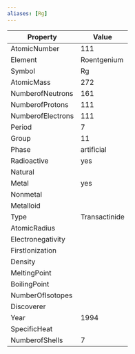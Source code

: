 ```yaml
---
aliases: [Rg]
---
```


| Property          | Value         |
| ----------------- | ------------- |
| AtomicNumber      | 111           |
| Element           | Roentgenium   |
| Symbol            | Rg            |
| AtomicMass        | 272           |
| NumberofNeutrons  | 161           |
| NumberofProtons   | 111           |
| NumberofElectrons | 111           |
| Period            | 7             |
| Group             | 11            |
| Phase             | artificial    |
| Radioactive       | yes           |
| Natural           |               |
| Metal             | yes           |
| Nonmetal          |               |
| Metalloid         |               |
| Type              | Transactinide |
| AtomicRadius      |               |
| Electronegativity |               |
| FirstIonization   |               |
| Density           |               |
| MeltingPoint      |               |
| BoilingPoint      |               |
| NumberOfIsotopes  |               |
| Discoverer        |               |
| Year              | 1994          |
| SpecificHeat      |               |
| NumberofShells    | 7             |

